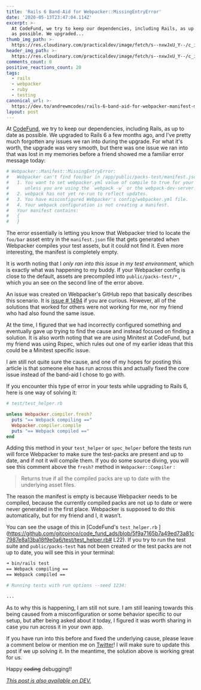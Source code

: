 ```yaml
---
title: 'Rails 6 Band-Aid for Webpacker::MissingEntryError'
date: '2020-05-13T23:47:04.114Z'
excerpt: >-
  At CodeFund, we try to keep our dependencies, including Rails, as up to date
  as possible. We upgraded...
thumb_img_path: >-
  https://res.cloudinary.com/practicaldev/image/fetch/s--nxwJxU_Y--/c_imagga_scale,f_auto,fl_progressive,h_420,q_auto,w_1000/https://res.cloudinary.com/practicaldev/image/fetch/s--5PHOSsNU--/c_imagga_scale%2Cf_auto%2Cfl_progressive%2Ch_420%2Cq_auto%2Cw_1000/https://dev-to-uploads.s3.amazonaws.com/i/faaghdvraaxw5mc2fdby.jpg
header_img_path: >-
  https://res.cloudinary.com/practicaldev/image/fetch/s--nxwJxU_Y--/c_imagga_scale,f_auto,fl_progressive,h_420,q_auto,w_1000/https://res.cloudinary.com/practicaldev/image/fetch/s--5PHOSsNU--/c_imagga_scale%2Cf_auto%2Cfl_progressive%2Ch_420%2Cq_auto%2Cw_1000/https://dev-to-uploads.s3.amazonaws.com/i/faaghdvraaxw5mc2fdby.jpg
comments_count: 0
positive_reactions_count: 20
tags:
  - rails
  - webpacker
  - ruby
  - testing
canonical_url: >-
  https://dev.to/andrewmcodes/rails-6-band-aid-for-webpacker-manifest-missingentryerror-1o21
layout: post
---
```


At [CodeFund](https://codefund.io), we try to keep our dependencies, including Rails, as up to date as possible. We upgraded to Rails 6 a few months ago, and I've pretty much forgotten any issues we ran into during the upgrade. For what it's worth, the upgrade was very smooth, but there was one issue we ran into that was lost in my memories before a friend showed me a familiar error message today:

```bash
# Webpacker::Manifest::MissingEntryError:
#   Webpacker can't find foo/bar in /app/public/packs-test/manifest.json. Possible causes:
#   1. You want to set webpacker.yml value of compile to true for your environment
#      unless you are using the `webpack -w` or the webpack-dev-server.
#   2. webpack has not yet re-run to reflect updates.
#   3. You have misconfigured Webpacker's config/webpacker.yml file.
#   4. Your webpack configuration is not creating a manifest.
#   Your manifest contains:
#   {
#   }
```

The error essentially is letting you know that Webpacker tried to locate the
`foo/bar`
asset entry in the
`manifest.json`
file that gets generated when Webpacker compiles your test assets, but it could not find it. Even more interesting, the manifest is completely empty.

It is worth noting that I _only ran into this issue in my test environment_, which is exactly what was happening to my buddy. If your Webpacker config is close to the default, assets are precompiled into
`public/packs-test/*`
, which you an see on the second line of the error above.

An issue was created on Webpacker's GitHub repo that basically describes this scenario. It is [issue # 1494](https://github.com/rails/webpacker/issues/1494) if you are curious. However, all of the solutions that worked for others were not working for me, nor my friend who had also found the same issue.

At the time, I figured that we had incorrectly configured something and eventually gave up trying to find the cause and instead focused on finding a solution. It is also worth noting that we are using Minitest at CodeFund, but my friend was using Rspec, which rules out one of my earlier ideas that this could be a Minitest specific issue.

I am still not quite sure the cause, and one of my hopes for posting this article is that someone else has run across this and actually fixed the core issue instead of the band-aid I chose to go with.

If you encounter this type of error in your tests while upgrading to Rails 6, here is one way of solving it:

```ruby
# test/test_helper.rb

unless Webpacker.compiler.fresh?
  puts "== Webpack compiling =="
  Webpacker.compiler.compile
  puts "== Webpack compiled =="
end
```

Adding this method in your
`test_helper`
or
`spec_helper`
before the tests run will force Webpacker to make sure the test-packs are present and up to date, and if not it will compile them. If you do some source diving, you will see this comment above the
`fresh?`
method in
`Webpacker::Compiler`
:

> Returns true if all the compiled packs are up to date with the underlying asset files.

The reason the manifest is empty is because Webpacker needs to be compiled, because the currently compiled packs are not up to date or were never generated in the first place. Webpacker is supposed to do this automatically, but for my friend and I, it wasn’t.

You can see the usage of this in [CodeFund's
`test_helper.rb`
](https://github.com/gitcoinco/code_fund_ads/blob/5f9a7165b7a49ed73a81c7987e8a13ba18f9e0a6/test/test_helper.rb# L22). If you try to run the test suite and
`public/packs-test`
has not been created or the test packs are not up to date, you will see this in your terminal:

```bash
➜ bin/rails test
== Webpack compiling ==
== Webpack compiled ==

# Running tests with run options --seed 1234:

...
```

As to why this is happening, I am still not sure. I am still leaning towards this being caused from a misconfiguration or some behavior specific to our setup, but after being asked about it today, I figured it was worth sharing in case you run across it in your own app.

If you have run into this before and fixed the underlying cause, please leave a comment below or mention me on [Twitter](https://twitter.com/andrewmcodes)! I will make sure to update this post if we up solving it. In the meantime, the solution above is working great for us.

Happy ~~coding~~ debugging!!

_[This post is also available on DEV.](https://dev.to/andrewmcodes/rails-6-band-aid-for-webpacker-manifest-missingentryerror-1o21)_
